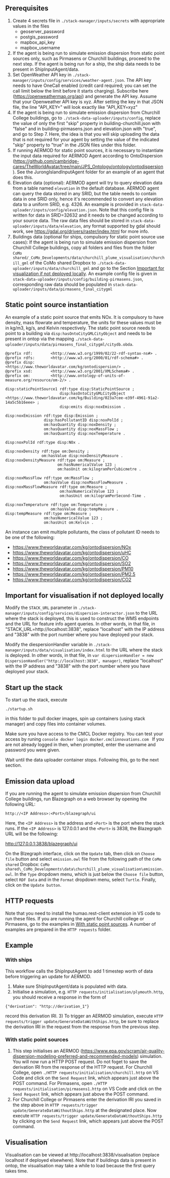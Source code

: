 ## Prerequisites
1) Create 4 secrets file in `./stack-manager/inputs/secrets` with appropriate values in the files
    - geoserver_password
    - postgis_password
    - mapbox_api_key
    - mapbox_username
2) If the agent is being run to simulate emission dispersion from static point sources only, such as Pirmasens or Churchill buildings, proceed to the next step. If the agent is being run for a ship, the ship data needs to be present in ShipInputAgent/data.
3) Set OpenWeather API key in `./stack-manager/inputs/config/services/weather-agent.json`. The API key needs to have OneCall enabled (credit card required; you can set the call limit below the limit before it starts charging). Subscribe here (https://openweathermap.org/api) and generate the API key. Assume that your Openweather API key is xyz. After setting the key in that JSON file, the line "API_KEY=" will look exactly like "API_KEY=xyz"
4) If the agent is being run to simulate emission dispersion from Churchill College buildings, go to `./stack-data-uploader/inputs/config`, replace the value of only the first "skip" property in building-churchill.json with "false" and in building-pirmasens.json and elevation.json with "true", and go to Step 7. Here, the idea is that you will skip uploading the data that is not required for your agent by setting the value of the indicated "skip" property to "true" in the JSON files under this folder.
5) If running AERMOD for static point sources, it is necessary to instantiate the input data required for AERMOD Agent according to OntoDispersion (https://github.com/cambridge-cares/TheWorldAvatar/tree/main/JPS_Ontology/ontology/ontodispersion). See the JurongIslandInputAgent folder for an example of an agent that does this.
6) Elevation data (optional):
AERMOD agent will try to query elevation data from a table named `elevation` in the default database. AERMOD agent can query the data stored in any SRID, but the table needs to contain data in one SRID only, hence it's recommended to convert any elevation data to a uniform SRID, e.g. 4326. An example is provided in `stack-data-uploader/inputs/config/elevation.json`. Note that this config file is written for data in SRID=32632 and it needs to be changed according to your source data. The raw data files should be stored in `stack-data-uploader/inputs/data/elevation`, any format supported by gdal should work, see https://gdal.org/drivers/raster/index.html for more info.
7) Buildings data (optional for ships, compulsory for static point source use cases):
If the agent is being run to simulate emission dispersion from Churchill College buildings, copy all folders and files from the folder `CoMo shared/_CoMo_Developments/data/churchill_plume_visualisation/churchill_gml` of the CoMo shared Dropbox to `./stack-data-uploader/inputs/data/churchill_gml` and go to the Section [Important for visualization if not deployed locally](#important-for-visualisation-if-not-deployed-locally).
An example config file is given in `stack-data-uploader/inputs/config/building-pirmasens.json`, corresponding raw data should be populated in `stack-data-uploader/inputs/data/pirmasens_final_citygml`

## Static point source instantiation
An example of a static point source that emits NOx. It is compulsory to have density, mass flowrate and temperature, the units for these values must be in kg/m3, kg/s, and Kelvin respectively. The static point source needs to point to a building via `disp:hasOntoCityGMLCityObject` and needs to be present in ontop via the mapping `./stack-data-uploader/inputs/data/pirmasens_final_citygml/citydb.obda`.
```
@prefix rdf:        <http://www.w3.org/1999/02/22-rdf-syntax-ns#> .
@prefix rdfs:       <http://www.w3.org/2000/01/rdf-schema#> .
@prefix disp:	    <https://www.theworldavatar.com/kg/ontodispersion/> .
@prefix xsd:        <http://www.w3.org/2001/XMLSchema#> .
@prefix om:         <http://www.ontology-of-units-of-measure.org/resource/om-2/> .

disp:staticPointSource1 rdf:type disp:StaticPointSource ;
                        disp:hasOntoCityGMLCityObject <https://www.theworldavatar.com/kg/Building/023a7cee-e39f-4961-91a2-14a5c5b16eee> ;
						disp:emits disp:noxEmission .

disp:noxEmission rdf:type disp:Emission ;
                 disp:hasPollutantID disp:noxPolId ;
				 om:hasQuantity disp:noxDensity ;
				 om:hasQuantity disp:noxMassFlow ;
				 om:hasQuantity disp:noxTemperature .

disp:noxPolId rdf:type disp:NOx .

disp:noxDensity rdf:type om:Density ;
                om:hasValue disp:noxDensityMeasure .
disp:noxDensityMeasure rdf:type om:Measure ;
                       om:hasNumericalValue 123 ;
					   om:hasUnit om:kilogramPerCubicmetre .
					   
disp:noxMassFlow rdf:type om:MassFlow ;
                 om:hasValue disp:noxMassFlowMeasure .
disp:noxMassFlowMeasure rdf:type om:Measure ;
                        om:hasNumericalValue 123 ;
						om:hasUnit om:kilogramPerSecond-Time .
						
disp:noxTemperature rdf:type om:Temperature ;
                    om:hasValue disp:tempMeasure .
disp:tempMeasure rdf:type om:Measure ;
                 om:hasNumericalValue 123 ;
				 om:hasUnit om:Kelvin .
```

An instance can emit multiple pollutants, the class of pollutant ID needs to be one of the following:
- <https://www.theworldavatar.com/kg/ontodispersion/NOx>
- <https://www.theworldavatar.com/kg/ontodispersion/uHC>
- <https://www.theworldavatar.com/kg/ontodispersion/CO>
- <https://www.theworldavatar.com/kg/ontodispersion/SO2>
- <https://www.theworldavatar.com/kg/ontodispersion/PM10>
- <https://www.theworldavatar.com/kg/ontodispersion/PM2.5>
- <https://www.theworldavatar.com/kg/ontodispersion/CO2>

## Important for visualisation if not deployed locally
Modify the `STACK_URL` parameter in `./stack-manager/inputs/config/services/dispersion-interactor.json` to the URL where the stack is deployed, this is used to construct the WMS endpoints and the URL for feature info agent queries. In other words, in that file, in "STACK_URL=http://localhost:3838", replace "localhost" with the IP address and "3838" with the port number where you have deployed your stack.

Modify the diespersionHandler variable in `./stack-manager/inputs/data/visualisation/index.html` to the URL where the stack is deployed. In other words, in that file, in `var dispersionHandler = new DispersionHandler("http://localhost:3838", manager)`, replace "localhost" with the IP address and "3838" with the port number where you have deployed your stack.

## Start up the stack

To start up the stack, execute
```
./startup.sh
```
in this folder to pull docker images, spin up containers (using stack manager) and copy files into container volumes.

Make sure you have access to the CMCL Docker registry. You can test your access by runing 
    ```console
    docker login docker.cmclinnovations.com
    ```
If you are not already logged in then, when prompted, enter the username and password you were given.

Wait until the data uploader container stops. Following this, go to the next section.

## Emission data upload
If you are running the agent to simulate emission dispersion from Churchill College buildings, run Blazegraph on a web browser by opening the following URL:

`http://<IP Address>:<Port>/blazegraph/ui`

Here, the `<IP Address>` is the address and `<Port>` is the port where the stack runs. If the `<IP Address>` is 127.0.0.1 and the `<Port>` is 3838, the Blazegraph URL will be the following:

http://127.0.0.1:3838/blazegraph/ui

On the Blzegraph interface, click on the `Update` tab, then click on `Choose file` button and select `emission.owl` file from the following path of the `CoMo shared` Dropbox: `CoMo shared\_CoMo_Developments\data\churchill_plume_visualisation\emission.owl`. In the `Type` dropdown menu, which is just below the `Choose file` button, select `RDF Data` and in the `Format` dropdown menu, select `Turtle`. Finally, click on the `Update button`.

## HTTP requests 
Note that you need to install the humao.rest-client extension in VS code to run these files. If you are running the agent for Churchill college or Pirmasens, go to the examples in [With static point sources](#with-static-point-sources). A number of examples are prepared in the `HTTP requests` folder.

## Example 
### With ships 
This workflow calls the ShipInputAgent to add 1 timestep worth of data before triggering an update for AERMOD.
1) Make sure ShipInputAgent/data is populated with data.
2) Initialise a simulation, e.g. `HTTP requests/initialisation/plymouth.http`, you should receive a response in the form of 
```
{"derivation": "http://derivation_1"}
```
record this derivation IRI.
3) To trigger an AERMOD simulation, execute `HTTP requests/trigger update/GenerateDataWithShips.http`, be sure to replace the derivation IRI in the request from the response from the previous step.

### With static point sources
1) This step initialises an AERMOD (https://www.epa.gov/scram/air-quality-dispersion-modeling-preferred-and-recommended-models) simulation. You will now run a HTTP POST request. Do not foget to save the derivation IRI from the response of the HTTP request. For Churchill College, open `./HTTP requests/initialisation/churchill.http` on VS Code and click on the `Send Request` link, which appears just above the POST command. For Pirmasens, open `./HTTP requests/initialisation/pirmasens1.http` on VS Code and click on the `Send Request` link, which appears just above the POST command.
2) For Churchill College or Pirmasens enter the derivation IRI you saved in the step above in `HTTP requests/trigger update/GenerateDataWithoutShips.http` at the designated place. Now execute `HTTP requests/trigger update/GenerateDataWithoutShips.http` by clicking on the `Send Request` link, which appears just above the POST command.

## Visualisation
Visualisation can be viewed at http://localhost:3838/visualisation (replace localhost if deployed elsewhere). Note that if buildings data is present in ontop, the visualisation may take a while to load because the first query takes time. 


